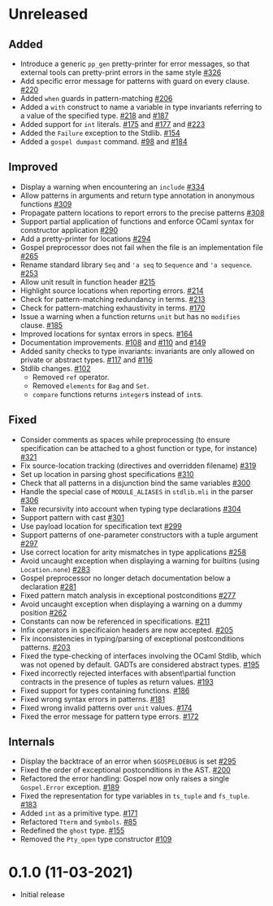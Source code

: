 # Unreleased

## Added

- Introduce a generic `pp_gen` pretty-printer for error messages, so that
  external tools can pretty-print errors in the same style
  [\#326](https://github.com/ocaml-gospel/gospel/pull/326)
- Add specific error message for patterns with guard on every clause.
  [\#220](https://github.com/ocaml-gospel/gospel/pull/220)
- Added `when` guards in pattern-matching
  [\#206](https://github.com/ocaml-gospel/gospel/pull/206)
- Added a `with` construct to name a variable in type invariants referring to a
  value of the specified type.
  [\#218](https://github.com/ocaml-gospel/gospel/pull/218) and
  [\#187](https://github.com/ocaml-gospel/gospel/pull/187)
- Added support for `int` literals.
  [\#175](https://github.com/ocaml-gospel/gospel/pull/175) and
  [\#177](https://github.com/ocaml-gospel/gospel/pull/177) and
  [\#223](https://github.com/ocaml-gospel/gospel/pull/223)
- Added the `Failure` exception to the Stdlib.
  [\#154](https://github.com/ocaml-gospel/gospel/pull/154)
- Added a `gospel dumpast` command.
  [\#98](https://github.com/ocaml-gospel/gospel/pull/98) and
  [\#184](https://github.com/ocaml-gospel/gospel/pull/184)

## Improved

- Display a warning when encountering an `include`
  [\#334](https://github.com/ocaml-gospel/gospel/pull/334)
- Allow patterns in arguments and return type annotation in anonymous functions
  [\#309](https://github.com/ocaml-gospel/gospel/pull/309)
- Propagate pattern locations to report errors to the precise patterns
  [\#308](https://github.com/ocaml-gospel/gospel/pull/308)
- Support partial application of functions and enforce OCaml syntax
  for constructor application
  [\#290](https://github.com/ocaml-gospel/gospel/pull/290)
- Add a pretty-printer for locations
  [\#294](https://github.com/ocaml-gospel/gospel/pull/294)
- Gospel preprocessor does not fail when the file is an implementation file
  [\#265](https://github.com/ocaml-gospel/gospel/pull/265)
- Rename standard library `Seq` and `'a seq` to `Sequence` and `'a sequence`.
  [\#253](https://github.com/ocaml-gospel/gospel/pull/253)
- Allow unit result in function header
  [\#215](https://github.com/ocaml-gospel/gospel/pull/215)
- Highlight source locations when reporting errors.
  [\#214](https://github.com/ocaml-gospel/gospel/pull/214)
- Check for pattern-matching redundancy in terms.
  [\#213](https://github.com/ocaml-gospel/gospel/pull/213)
- Check for pattern-matching exhaustivity in terms.
  [\#170](https://github.com/ocaml-gospel/gospel/pull/170)
- Issue a warning when a function returns `unit` but has no `modifies` clause.
  [\#185](https://github.com/ocaml-gospel/gospel/pull/185)
- Improved locations for syntax errors in specs.
  [\#164](https://github.com/ocaml-gospel/gospel/pull/164)
- Documentation improvements.
  [\#108](https://github.com/ocaml-gospel/gospel/pull/108) and
  [\#110](https://github.com/ocaml-gospel/gospel/pull/110) and
  [\#149](https://github.com/ocaml-gospel/gospel/pull/149)
- Added sanity checks to type invariants: invariants are only allowed on private
  or abstract types. [\#117](https://github.com/ocaml-gospel/gospel/pull/117)
  and [\#116](https://github.com/ocaml-gospel/gospel/pull/116)
- Stdlib changes. [\#102](https://github.com/ocaml-gospel/gospel/pull/102)
  - Removed `ref` operator.
  - Removed `elements` for `Bag` and `Set`.
  - `compare` functions returns `integer`s instead of `int`s.

## Fixed

- Consider comments as spaces while preprocessing (to ensure specification can
  be attached to a ghost function or type, for instance)
  [\#321](https://github/ocaml-gospel/gospel/pull/321)
- Fix source-location tracking (directives and overridden filename)
  [\#319](https://github/ocaml-gospel/gospel/pull/319)
- Set up location in parsing ghost specifications
  [\#310](https://github/ocaml-gospel/gospel/pull/310)
- Check that all patterns in a disjunction bind the same variables
  [\#300](https://github/ocaml-gospel/gospel/pull/300)
- Handle the special case of `MODULE_ALIASES` in `stdlib.mli` in the parser
  [\#306](https://github/ocaml-gospel/gospel/pull/306)
- Take recursivity into account when typing type declarations
  [\#304](https://github/ocaml-gospel/gospel/pull/304)
- Support pattern with cast
  [\#301](https://github/ocaml-gospel/gospel/pull/301)
- Use payload location for specification text
  [\#299](https://github/ocaml-gospel/gospel/pull/299)
- Support patterns of one-parameter constructors with a tuple argument
  [\#297](https://github/ocaml-gospel/gospel/pull/297)
- Use correct location for arity mismatches in type applications
  [\#258](https://github/ocaml-gospel/gospel/pull/258)
- Avoid uncaught exception when displaying a warning for builtins (using
  `Location.none`)
  [\#283](https://github.com/ocaml-gospel/gospel/pull/283)
- Gospel preprocessor no longer detach documentation below a declaration
  [\#281](https://github.com/ocaml-gospel/gospel/pull/281)
- Fixed pattern match analysis in exceptional postconditions
  [\#277](https://github/ocaml-gospel/gospel/pull/277)
- Avoid uncaught exception when displaying a warning on a dummy
  position
  [\#262](https://github.com/ocaml-gospel/gospel/pull/262)
- Constants can now be referenced in specifications.
  [\#211](https://github.com/ocaml-gospel/gospel/pull/211)
- Infix operators in specificaion headers are now accepted.
  [\#205](https://github.com/ocaml-gospel/gospel/pull/205)
- Fix inconsistencies in typing/parsing of exceptional postconditions patterns.
  [\#203](https://github.com/ocaml-gospel/gospel/pull/203)
- Fixed the type-checking of interfaces involving the OCaml Stdlib, which was
  not opened by default. GADTs are considered abstract types.
  [\#195](https://github.com/ocaml-gospel/gospel/pull/195)
- Fixed incorrectly rejected interfaces with absent\partial function contracts
  in the presence of tuples as return values.
  [\#193](https://github.com/ocaml-gospel/gospel/pull/193)
- Fixed support for types containing functions.
  [\#186](https://github.com/ocaml-gospel/gospel/pull/186)
- Fixed wrong syntax errors in patterns.
  [\#181](https://github.com/ocaml-gospel/gospel/pull/181)
- Fixed wrong invalid patterns over `unit` values.
  [\#174](https://github.com/ocaml-gospel/gospel/pull/174)
- Fixed the error message for pattern type errors.
  [\#172](https://github.com/ocaml-gospel/gospel/pull/172)

## Internals

- Display the backtrace of an error when `$GOSPELDEBUG` is set
  [\#295](https://github.com/ocaml-gospel/gospel/pull/295)
- Fixed the order of exceptional postconditions in the AST.
  [\#200](https://github.com/ocaml-gospel/gospel/pull/200)
- Refactored the error handling: Gospel now only raises a single `Gospel.Error`
  exception.
  [\#189](https://github.com/ocaml-gospel/gospel/pull/189)
- Fixed the representation for type variables in `ts_tuple` and `fs_tuple`.
  [\#183](https://github.com/ocaml-gospel/gospel/pull/183)
- Added `int` as a primitive type.
  [\#171](https://github.com/ocaml-gospel/gospel/pull/171)
- Refactored `Tterm` and `Symbols`.
  [\#85](https://github.com/ocaml-gospel/gospel/pull/85)
- Redefined the `ghost` type.
  [\#155](https://github.com/ocaml-gospel/gospel/pull/155)
- Removed the `Pty_open` type constructor
  [\#109](https://github.com/ocaml-gospel/gospel/pull/109)


# 0.1.0 (11-03-2021)

- Initial release
